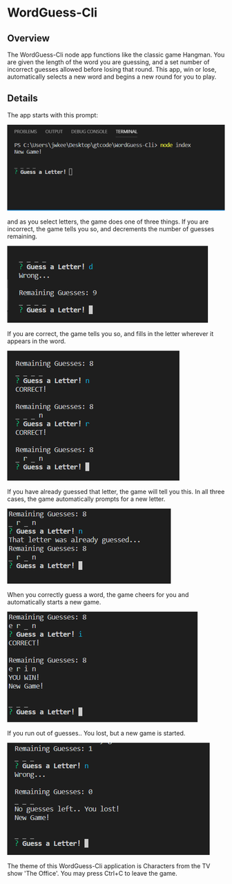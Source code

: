 # WordGuess-Cli

## Overview

The WordGuess-Cli node app functions like the classic game Hangman. You are given the length of the word you are guessing, and a set number of incorrect guesses allowed before losing that round. This app, win or lose, automatically selects a new word and begins a new round for you to play.

## Details 

The app starts with this prompt:

![New Game](./assets/new-game.png)

and as you select letters, the game does one of three things. If you are incorrect, the game tells you so, and decrements the number of guesses remaining.

![Incorrect Guess](./assets/incorrect.png)

If you are correct, the game tells you so, and fills in the letter wherever it appears in the word.

![Correct Guess](./assets/correct.png)

If you have already guessed that letter, the game will tell you this. In all three cases, the game automatically prompts for a new letter.

![Already Guessed Letter](./assets/already-guessed.png)

When you correctly guess a word, the game cheers for you and automatically starts a new game.

![Image when game is won](./assets/game-win.png)

If you run out of guesses.. You lost, but a new game is started.

![Image when game is lost](./assets/game-lose.png)

The theme of this WordGuess-Cli application is Characters from the TV show 'The Office'. You may press Ctrl+C to leave the game.